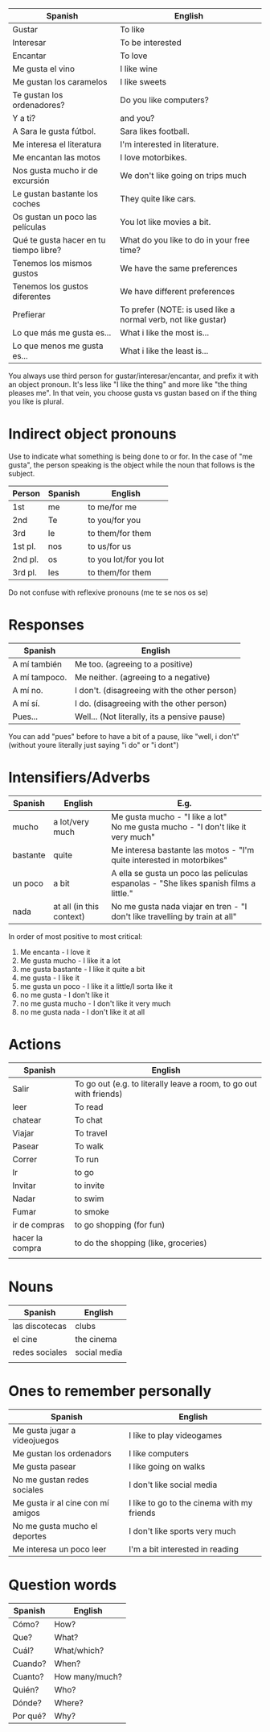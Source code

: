 
| Spanish                                | English                                                       |
| -------------------------------------- | ------------------------------------------------------------- |
| Gustar                                 | To like                                                       |
| Interesar                              | To be interested                                              |
| Encantar                               | To love                                                       |
| Me gusta el vino                       | I like wine                                                   |
| Me gustan los caramelos                | I like sweets                                                 |
| Te gustan los ordenadores?             | Do you like computers?                                        |
| Y a ti?                                | and you?                                                      |
| A Sara le gusta fútbol.                | Sara likes football.                                          |
| Me interesa el literatura              | I'm interested in literature.                                 |
| Me encantan las motos                  | I love motorbikes.                                            |
| Nos gusta mucho ir de excursión        | We don't like going on trips much                             |
| Le gustan bastante los coches          | They quite like cars.                                         |
| Os gustan un poco las películas        | You lot like movies a bit.                                    |
| Qué te gusta hacer en tu tiempo libre? | What do you like to do in your free time?                     |
| Tenemos los mismos gustos              | We have the same preferences                                  |
| Tenemos los gustos diferentes          | We have different preferences                                 |
| Prefierar                              | To prefer (NOTE: is used like a normal verb, not like gustar) |
| Lo que más me gusta es...              | What i like the most is...                                    |
| Lo que menos me gusta es...            | What i like the least is...                                   |

You always use third person for gustar/interesar/encantar, and prefix it with an object pronoun. It's less like "I like the thing" and more like "the thing pleases me". In that vein, you choose gusta vs gustan based on if the thing you like is plural.

# Indirect object pronouns
Use to indicate what something is being done to or for. In the case of "me gusta", the person speaking is the object while the noun that follows is the subject.

| Person  | Spanish | English                |
| ------- | ------- | ---------------------- |
| 1st     | me      | to me/for me           |
| 2nd     | Te      | to you/for you         |
| 3rd     | le      | to them/for them       |
| 1st pl. | nos     | to us/for us           |
| 2nd pl. | os      | to you lot/for you lot |
| 3rd pl. | les     | to them/for them       |
Do not confuse with reflexive pronouns (me te se nos os se)
# Responses
| Spanish       | English                                      |
| ------------- | -------------------------------------------- |
| A mí también  | Me too. (agreeing to a positive)             |
| A mí tampoco. | Me neither. (agreeing to a negative)         |
| A mí no.      | I don't. (disagreeing with the other person) |
| A mí sí.      | I do. (disagreeing with the other person)    |
| Pues...       | Well... (Not literally, its a pensive pause) |
You can add "pues" before to have a bit of a pause, like "well, i don't" (without youre literally just saying "i do" or "i dont")
# Intensifiers/Adverbs

| Spanish  | English                  | E.g.                                                                                  |
| -------- | ------------------------ | ------------------------------------------------------------------------------------- |
| mucho    | a lot/very much          | Me gusta mucho - "I like a lot"<br>No me gusta mucho - "I don't like it very much"    |
| bastante | quite                    | Me interesa bastante las motos - "I'm quite interested in motorbikes"                 |
| un poco  | a bit                    | A ella se gusta un poco las películas espanolas - "She likes spanish films a little." |
| nada     | at all (in this context) | No me gusta nada viajar en tren - "I don't like travelling by train at all"           |
In order of most positive to most critical:
1. Me encanta - I love it
2. Me gusta mucho - I like it a lot
3. me gusta bastante - I like it quite a bit
4. me gusta - I like it
5. me gusta un poco - I like it a little/I sorta like it
6. no me gusta - I don't like it
7. no me gusta mucho - I don't like it very much
8. no me gusta nada - I don't like it at all
# Actions

| Spanish         | English                                                            |
| --------------- | ------------------------------------------------------------------ |
| Salir           | To go out (e.g. to literally leave a room, to go out with friends) |
| leer            | To read                                                            |
| chatear         | To chat                                                            |
| Viajar          | To travel                                                          |
| Pasear          | To walk                                                            |
| Correr          | To run                                                             |
| Ir              | to go                                                              |
| Invitar         | to invite                                                          |
| Nadar           | to swim                                                            |
| Fumar           | to smoke                                                           |
| ir de compras   | to go shopping (for fun)                                           |
| hacer la compra | to do the shopping (like, groceries)                               |
|                 |                                                                    |

# Nouns

| Spanish        | English      |
| -------------- | ------------ |
| las discotecas | clubs        |
| el cine        | the cinema   |
| redes sociales | social media |
|                |              |

# Ones to remember personally

| Spanish                           | English                                    |
| --------------------------------- | ------------------------------------------ |
| Me gusta jugar a videojuegos      | I like to play videogames                  |
| Me gustan los ordenadors          | I like computers                           |
| Me gusta pasear                   | I like going on walks                      |
| No me gustan redes sociales       | I don't like social media                  |
| Me gusta ir al cine con mí amigos | I like to go to the cinema with my friends |
| No me gusta mucho el deportes     | I don't like sports very much              |
| Me interesa un poco leer          | I'm a bit interested in reading            |

# Question words

| Spanish  | English        |
| -------- | -------------- |
| Cómo?    | How?           |
| Que?     | What?          |
| Cuál?    | What/which?    |
| Cuando?  | When?          |
| Cuanto?  | How many/much? |
| Quién?   | Who?           |
| Dónde?   | Where?         |
| Por qué? | Why?           |
